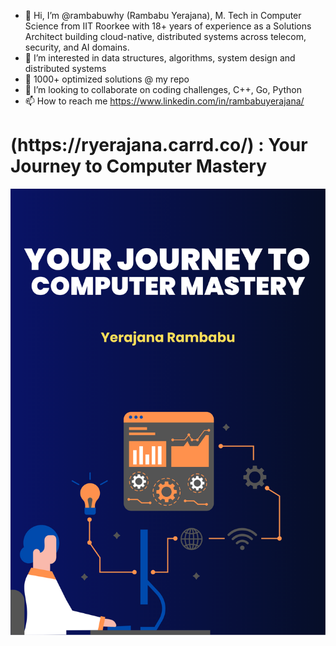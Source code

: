 - 👋 Hi, I’m @rambabuwhy  (Rambabu Yerajana), M. Tech in Computer Science from IIT Roorkee with 18+ years of experience as a Solutions Architect building cloud-native, distributed systems across telecom, security, and AI domains.
- 👀 I’m interested in data structures, algorithms, system design and  distributed systems
- 🌱 1000+ optimized solutions @ my repo
- 💞️ I’m looking to collaborate on coding challenges, C++, Go, Python
- 📫 How to reach me https://www.linkedin.com/in/rambabuyerajana/

<h1> (https://ryerajana.carrd.co/) : Your Journey to Computer Mastery<br></h1>

![Model](https://github.com/rambabuwhy/rambabuwhy/blob/main/Innovation%20Technology.png)
<br></br>
<!---
rambabuwhy/rambabuwhy is a ✨ special ✨ repository because its `README.md` (this file) appears on your GitHub profile.
You can click the Preview link to take a look at your changes.
--->
